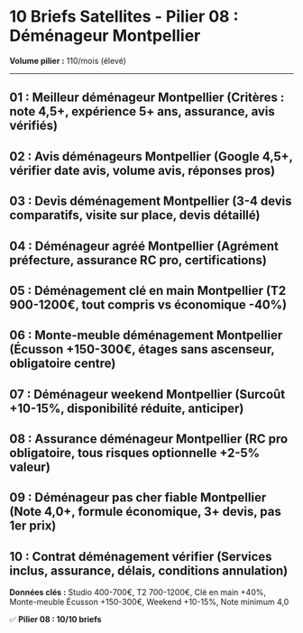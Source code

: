 # 10 Briefs Satellites - Pilier 08 : Déménageur Montpellier

**Volume pilier :** 110/mois (élevé)

---

## 01 : Meilleur déménageur Montpellier (Critères : note 4,5+, expérience 5+ ans, assurance, avis vérifiés)
## 02 : Avis déménageurs Montpellier (Google 4,5+, vérifier date avis, volume avis, réponses pros)
## 03 : Devis déménagement Montpellier (3-4 devis comparatifs, visite sur place, devis détaillé)
## 04 : Déménageur agréé Montpellier (Agrément préfecture, assurance RC pro, certifications)
## 05 : Déménagement clé en main Montpellier (T2 900-1200€, tout compris vs économique -40%)
## 06 : Monte-meuble déménagement Montpellier (Écusson +150-300€, étages sans ascenseur, obligatoire centre)
## 07 : Déménageur weekend Montpellier (Surcoût +10-15%, disponibilité réduite, anticiper)
## 08 : Assurance déménageur Montpellier (RC pro obligatoire, tous risques optionnelle +2-5% valeur)
## 09 : Déménageur pas cher fiable Montpellier (Note 4,0+, formule économique, 3+ devis, pas 1er prix)
## 10 : Contrat déménagement vérifier (Services inclus, assurance, délais, conditions annulation)

**Données clés :** Studio 400-700€, T2 700-1200€, Clé en main +40%, Monte-meuble Écusson +150-300€, Weekend +10-15%, Note minimum 4,0

✅ **Pilier 08 : 10/10 briefs**

